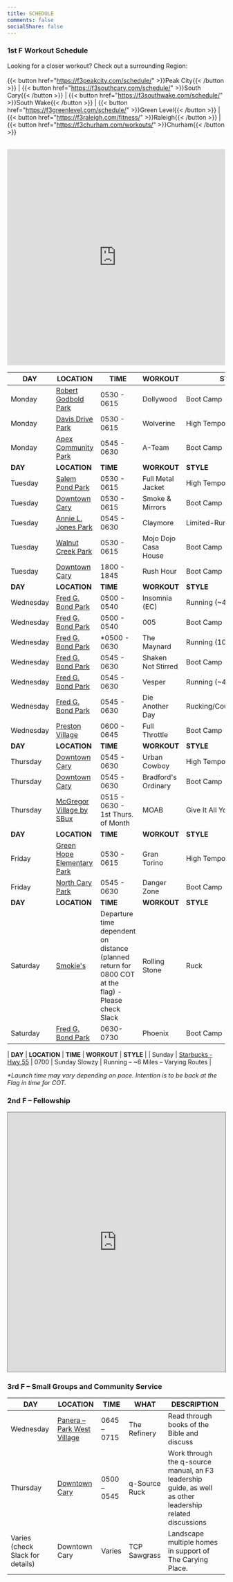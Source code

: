 ```yaml
---
title: SCHEDULE
comments: false
socialShare: false
---
```


### <a name="1stf"></a>1st F Workout Schedule

Looking for a closer workout? Check out a surrounding Region:<br/><br/>
{{< button href="https://f3peakcity.com/schedule/" >}}Peak City{{< /button >}} |
{{< button href="https://f3southcary.com/schedule/" >}}South Cary{{< /button >}} |
{{< button href="https://f3southwake.com/schedule/" >}}South Wake{{< /button >}} |
{{< button href="https://f3greenlevel.com/schedule/" >}}Green Level{{< /button >}} |
{{< button href="https://f3raleigh.com/fitness/" >}}Raleigh{{< /button >}} |
{{< button href="https://f3churham.com/workouts/" >}}Churham{{< /button >}}
<br/><br/>

<iframe src="https://map.f3nation.com/?lat=35.786034&amp;lon=-78.841110&amp;zoom=13"
    style="border:0px #ffffff none;"
    name="f3Maps"
    allow="geolocation"
    scrolling="no"
    frameborder="0"
    marginheight="0px"
    marginwidth="0px"
    height="500px"
    width="100%"
    allowfullscreen=""></iframe>

| **DAY**       | **LOCATION**                                                                              | **TIME**            | **WORKOUT**                    | **STYLE**                                                                                                                            |
| --------- | ------------------------------------------------------------------------------------- | --------------- | -------------------------- | -------------------------------------------------------------------------------------------------------------------------------- |
| Monday    | [Robert Godbold Park](https://goo.gl/maps/9zE5WWx9p8SmE7AN6)                      | 0530 - 0615     | Dollywood               | Boot Camp                                                                                                                       |
| Monday    | [Davis Drive Park](https://goo.gl/maps/o7LySYJ7iC3tdMP4A)                           | 0530 - 0615     | Wolverine              | High Tempo Boot Camp                                                                                                                        |
| Monday    | [Apex Community Park](https://goo.gl/maps/4FCYB4KcHPjdRfoZ9)                         | 0545 - 0630     | A-Team               | Boot Camp                                                                                                              |
| **DAY**       | **LOCATION**                                                                              | **TIME**            | **WORKOUT**                    | **STYLE**                                                                                                                            |
| Tuesday   | [Salem Pond Park](https://goo.gl/maps/32ebUiXZtSE2)                                | 0530 - 0615     | Full Metal Jacket              | High Tempo Boot Camp                                                                                                                             |
| Tuesday   | [Downtown Cary](https://maps.app.goo.gl/bPfbFGdBXiYu7vrZ8?g_st=ic)                                | 0530 - 0615     | Smoke & Mirrors       | Boot Camp                                                                                                                        |
| Tuesday   | [Annie L. Jones Park](https://goo.gl/w6bP5U)                         | 0545 - 0630     | Claymore                | Limited-Run Boot Camp                                                                                                                        |
| Tuesday   | [Walnut Creek Park](https://maps.app.goo.gl/1zXZ4engK25hUuFc7)                             | 0530 - 0615     | Mojo Dojo Casa House | Boot Camp                                                                                                                        |
| Tuesday   | [Downtown Cary](https://goo.gl/81GZdY)                             | 1800 - 1845     | Rush Hour | Boot Camp                                                                                                                        |
| **DAY**       | **LOCATION**                                                                             | **TIME**            | **WORKOUT**                    | **STYLE**                                                                                                                            |
| Wednesday | [Fred G. Bond Park](https://goo.gl/9wDi3W)                      | 0500 - 0540     | Insomnia (EC)                  | Running (~4 miles) Camp                                                                                                            |
| Wednesday | [Fred G. Bond Park](https://goo.gl/9wDi3W)                         | 0500 - 0540     | 005                 | Boot Camp                                                                                                                        |
| Wednesday | [Fred G. Bond Park](https://goo.gl/9wDi3W)                                | *0500 - 0630     | The Maynard         | Running (10.6 miles)                                                                                                   |
| Wednesday | [Fred G. Bond Park](https://goo.gl/9wDi3W)                                | 0545 - 0630     | Shaken Not Stirred         | Boot Camp                                                                                                   |
| Wednesday | [Fred G. Bond Park](https://goo.gl/9wDi3W)                                | 0545 - 0630     | Vesper         | Running (~4-5 miles)                                                                                                   |
| Wednesday | [Fred G. Bond Park](https://goo.gl/9wDi3W)                                | 0545 - 0630     | Die Another Day         | Rucking/Coupon/Sandbags                                                                                                   |
| Wednesday | [Preston Village](https://goo.gl/maps/nbBeM65Lqq7CEBbS6)                                | 0600 - 0645     | Full Throttle         | Boot Camp                                                                                                   |
| **DAY**       | **LOCATION**                                                                              | **TIME**            | **WORKOUT**                    | **STYLE**                                                                                                                            |
| Thursday  | [Downtown Cary](https://goo.gl/maps/QNtN7acPkL92)               | 0545 - 0630     | Urban Cowboy                  | High Tempo Boot Camp                                                                                                         |
| Thursday  | [Downtown Cary](https://goo.gl/maps/QNtN7acPkL92)                           | 0545 - 0630     | Bradford's Ordinary             | Boot Camp                                                                                                                        |
| Thursday  | [McGregor Village by SBux](https://maps.google.com/maps?q=35.73774770309992,%20-78.79815200621219&z=17)                           | 0515 - 0630 - 1st Thurs. of Month   | MOAB             | Give It All You Got!                                                                                                              |
| **DAY**       | **LOCATION**                                                                              | **TIME**            | **WORKOUT**                    | **STYLE**                                                                                                                            |
| Friday    | [Green Hope Elementary Park](https://goo.gl/maps/bY3xemTbPuR2)                                | 0530 - 0615     | Gran Torino               | High Tempo Boot Camp                                                                                                                        |
| Friday    | [North Cary Park](https://goo.gl/maps/tJqHv)                          | 0545 - 0630     | Danger Zone                 | Boot Camp                                                                                                                        |
| **DAY**       | **LOCATION**                                                                              | **TIME**            | **WORKOUT**                    | **STYLE**                                                                                                                            |
| Saturday    | [Smokie's](https://maps.app.goo.gl/4YJ3BwmfRfWu3DsW6)                         | Departure time dependent on distance (planned return for 0800 COT at the flag) - Please check Slack     | Rolling Stone               | Ruck                                                                                                              |
| Saturday  | [Fred G. Bond Park](https://goo.gl/9wDi3W)                     | 0630-0730            | Phoenix                   | Boot Camp |

| **DAY**       | **LOCATION**                                                                              | **TIME**            | **WORKOUT**                    | **STYLE**                                                                                                                            |
| Sunday    | [Starbucks - Hwy 55](https://goo.gl/maps/v82Apf8yVfP1T1Aw9)                           | 0700            | Sunday Slowzy              | Running – ~6 Miles – Varying Routes                                                                                              |

_\*Launch time may vary depending on pace. Intention is to be back at the Flag in time for COT._

### <a name="2ndf"></a>2nd F – Fellowship

<iframe src="https://calendar.google.com/calendar/embed?height=600&wkst=1&bgcolor=%23ffffff&ctz=America%2FNew_York&showPrint=0&src=cmU3bGZuNGVjb3A0Y3AxM3ZxZGxpa2lhdGdAZ3JvdXAuY2FsZW5kYXIuZ29vZ2xlLmNvbQ&color=%23039BE5" 
    style="border:solid 1px #777" 
    width="100%"
    height="600"
    frameborder="0"
    scrolling="no"></iframe>

### <a name="3rdf"></a>3rd F – Small Groups and Community Service

| DAY             | LOCATION                                                              | TIME        | WHAT         | DESCRIPTION                                                                              |
| --------------- | --------------------------------------------------------------------- | ----------- | ------------ | ---------------------------------------------------------------------------------------- |
| Wednesday          | [Panera – Park West Village](https://maps.app.goo.gl/665U2tfPr7hmPPCa8) | 0645 – 0715 | The Refinery | Read through books of the Bible and discuss |
| Thursday        | [Downtown Cary](https://goo.gl/maps/QNtN7acPkL92)        | 0500 – 0545 | q-Source Ruck     | Work through the q-source manual, an F3 leadership guide, as well as other leadership related discussions                                              |
| Varies (check Slack for details) | Downtown Cary                                                         | Varies        | TCP Sawgrass | Landscape multiple homes in support of The Carying Place.                                |

